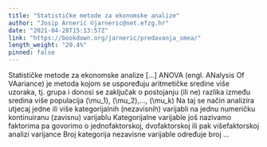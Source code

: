 ```yaml
---
title: "Statističke metode za ekonomske analize"
author: "Josip Arnerić ©jarneric@net.efzg.hr"
date: "2021-04-28T15:13:57Z"
link: "https://bookdown.org/jarneric/predavanja_smea/"
length_weight: "20.4%"
pinned: false
---
```


Statističke metode za ekonomske analize [...] ANOVA (engl. ANalysis Of VAariance) je metoda kojom se uspoređuju aritmetičke sredine više uzoraka, tj. grupa i donosi se zaključak o postojanju (ili ne) razlika između sredina više populacija \(\mu_1\), \(\mu_2\),…, \(\mu_k\) Na taj se način analizira utjecaj jedne ili više kategorijalnih (nezavisnih) varijabli na jednu numeričku kontinuiranu (zavisnu) varijablu Kategorijalne varijable još nazivamo faktorima pa govorimo o jednofaktorskoj, dvofaktorskoj ili pak višefaktorskoj analizi varijance Broj kategorija nezavisne varijable određuje broj ...
